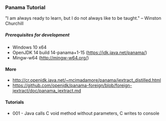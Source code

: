 ### Panama Tutorial

"I am always ready to learn, but I do not always like to be taught." – Winston Churchill

##### Prerequisites for development

* Windows 10 x64 
* OpenJDK 14 build 14-panama+1-15 (https://jdk.java.net/panama/)
* Mingw-w64 (http://mingw-w64.org/)

#### More

* http://cr.openjdk.java.net/~mcimadamore/panama/jextract_distilled.html
* https://github.com/openjdk/panama-foreign/blob/foreign-jextract/doc/panama_jextract.md

#### Tutorials

* 001 - Java calls C void method without parameters, C writes to console